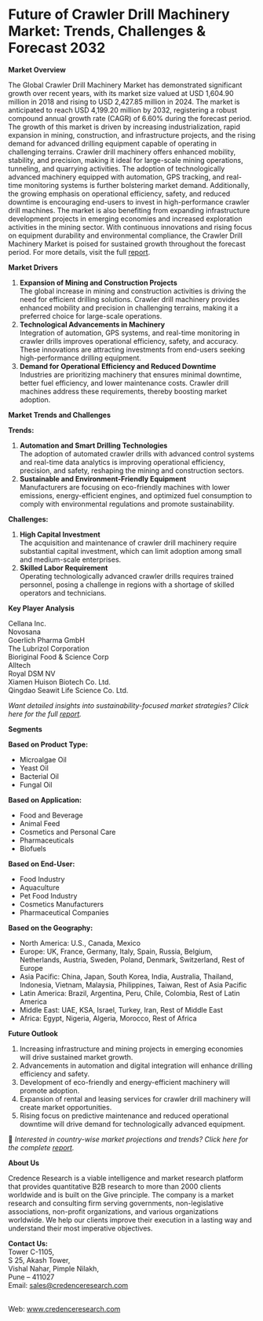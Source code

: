 # Future of Crawler Drill Machinery Market: Trends, Challenges & Forecast 2032


<p><strong>Market Overview</strong></p>
<p>The Global Crawler Drill Machinery Market has demonstrated significant growth over recent years, with its market size valued at USD 1,604.90 million in 2018 and rising to USD 2,427.85 million in 2024. The market is anticipated to reach USD 4,199.20 million by 2032, registering a robust compound annual growth rate (CAGR) of 6.60% during the forecast period. The growth of this market is driven by increasing industrialization, rapid expansion in mining, construction, and infrastructure projects, and the rising demand for advanced drilling equipment capable of operating in challenging terrains. Crawler drill machinery offers enhanced mobility, stability, and precision, making it ideal for large-scale mining operations, tunneling, and quarrying activities. The adoption of technologically advanced machinery equipped with automation, GPS tracking, and real-time monitoring systems is further bolstering market demand. Additionally, the growing emphasis on operational efficiency, safety, and reduced downtime is encouraging end-users to invest in high-performance crawler drill machines. The market is also benefiting from expanding infrastructure development projects in emerging economies and increased exploration activities in the mining sector. With continuous innovations and rising focus on equipment durability and environmental compliance, the Crawler Drill Machinery Market is poised for sustained growth throughout the forecast period. For more details, visit the full <a href="https://www.credenceresearch.com/report/crawler-drill-machinery-market?utm_source=chatgpt.com">report</a>.</p>
<p><strong>Market Drivers</strong></p>
<ol>
<li><strong> Expansion of Mining and Construction Projects</strong><br /> The global increase in mining and construction activities is driving the need for efficient drilling solutions. Crawler drill machinery provides enhanced mobility and precision in challenging terrains, making it a preferred choice for large-scale operations.</li>
<li><strong> Technological Advancements in Machinery</strong><br /> Integration of automation, GPS systems, and real-time monitoring in crawler drills improves operational efficiency, safety, and accuracy. These innovations are attracting investments from end-users seeking high-performance drilling equipment.</li>
<li><strong> Demand for Operational Efficiency and Reduced Downtime</strong><br /> Industries are prioritizing machinery that ensures minimal downtime, better fuel efficiency, and lower maintenance costs. Crawler drill machines address these requirements, thereby boosting market adoption.</li>
</ol>
<p><strong>Market Trends and Challenges</strong></p>
<p><strong>Trends:</strong></p>
<ol>
<li><strong>Automation and Smart Drilling Technologies</strong><br /> The adoption of automated crawler drills with advanced control systems and real-time data analytics is improving operational efficiency, precision, and safety, reshaping the mining and construction sectors.</li>
<li><strong>Sustainable and Environment-Friendly Equipment</strong><br /> Manufacturers are focusing on eco-friendly machines with lower emissions, energy-efficient engines, and optimized fuel consumption to comply with environmental regulations and promote sustainability.</li>
</ol>
<p><strong>Challenges:</strong></p>
<ol>
<li><strong>High Capital Investment</strong><br /> The acquisition and maintenance of crawler drill machinery require substantial capital investment, which can limit adoption among small and medium-scale enterprises.</li>
<li><strong>Skilled Labor Requirement</strong><br /> Operating technologically advanced crawler drills requires trained personnel, posing a challenge in regions with a shortage of skilled operators and technicians.</li>
</ol>
<p><strong>Key Player Analysis</strong></p>
<p>Cellana Inc.<br /> Novosana<br /> Goerlich Pharma GmbH<br /> The Lubrizol Corporation<br /> Bioriginal Food &amp; Science Corp<br /> Alltech<br /> Royal DSM NV<br /> Xiamen Huison Biotech Co. Ltd.<br /> Qingdao Seawit Life Science Co. Ltd.</p>
<p><em>Want detailed insights into sustainability-focused market strategies? Click here for the full <a href="https://www.credenceresearch.com/report/crawler-drill-machinery-market?utm_source=chatgpt.com">report</a>.</em></p>
<p><strong>Segments</strong></p>
<p><strong>Based on Product Type:</strong></p>
<ul>
<li>Microalgae Oil</li>
<li>Yeast Oil</li>
<li>Bacterial Oil</li>
<li>Fungal Oil</li>
</ul>
<p><strong>Based on Application:</strong></p>
<ul>
<li>Food and Beverage</li>
<li>Animal Feed</li>
<li>Cosmetics and Personal Care</li>
<li>Pharmaceuticals</li>
<li>Biofuels</li>
</ul>
<p><strong>Based on End-User:</strong></p>
<ul>
<li>Food Industry</li>
<li>Aquaculture</li>
<li>Pet Food Industry</li>
<li>Cosmetics Manufacturers</li>
<li>Pharmaceutical Companies</li>
</ul>
<p><strong>Based on the Geography:</strong></p>
<ul>
<li>North America: U.S., Canada, Mexico</li>
<li>Europe: UK, France, Germany, Italy, Spain, Russia, Belgium, Netherlands, Austria, Sweden, Poland, Denmark, Switzerland, Rest of Europe</li>
<li>Asia Pacific: China, Japan, South Korea, India, Australia, Thailand, Indonesia, Vietnam, Malaysia, Philippines, Taiwan, Rest of Asia Pacific</li>
<li>Latin America: Brazil, Argentina, Peru, Chile, Colombia, Rest of Latin America</li>
<li>Middle East: UAE, KSA, Israel, Turkey, Iran, Rest of Middle East</li>
<li>Africa: Egypt, Nigeria, Algeria, Morocco, Rest of Africa</li>
</ul>
<p><strong>Future Outlook</strong></p>
<ol>
<li>Increasing infrastructure and mining projects in emerging economies will drive sustained market growth.</li>
<li>Advancements in automation and digital integration will enhance drilling efficiency and safety.</li>
<li>Development of eco-friendly and energy-efficient machinery will promote adoption.</li>
<li>Expansion of rental and leasing services for crawler drill machinery will create market opportunities.</li>
<li>Rising focus on predictive maintenance and reduced operational downtime will drive demand for technologically advanced equipment.</li>
</ol>
<p>📌 <em>Interested in country-wise market projections and trends? Click here for the complete <a href="https://www.credenceresearch.com/report/crawler-drill-machinery-market?utm_source=chatgpt.com">report</a>.</em></p>
<p><strong>About Us</strong></p>
<p>Credence Research is a viable intelligence and market research platform that provides quantitative B2B research to more than 2000 clients worldwide and is built on the Give principle. The company is a market research and consulting firm serving governments, non-legislative associations, non-profit organizations, and various organizations worldwide. We help our clients improve their execution in a lasting way and understand their most imperative objectives.</p>
<p><strong>Contact Us:</strong><br /> Tower C-1105,<br /> S 25, Akash Tower,<br /> Vishal Nahar, Pimple Nilakh,<br /> Pune &ndash; 411027<br /> Email: <a href="mailto:sales@credenceresearch.com">sales@credenceresearch.com</a></p>
<p><br /> Web: <a href="http://www.credenceresearch.com?utm_source=chatgpt.com">www.credenceresearch.com</a></p>
